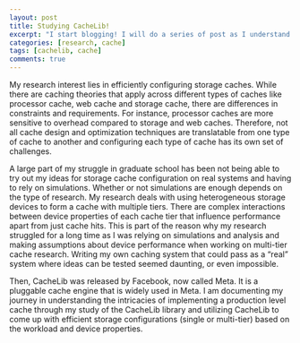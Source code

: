 ```yaml
---
layout: post
title: Studying CacheLib!
excerpt: "I start blogging! I will do a series of post as I understand and configure CacheLib."
categories: [research, cache]
tags: [cachelib, cache]
comments: true
---
```


My research interest lies in efficiently configuring storage caches. While there are caching theories that apply across different types of caches like processor cache, web cache and storage cache, there are differences in constraints and requirements. For instance, processor caches are more sensitive to overhead compared to storage and web caches. Therefore, not all cache design and optimization techniques are translatable from one type of cache to another and configuring each type of cache has its own set of challenges. 

A large part of my struggle in graduate school has been not being able to try out my ideas for storage cache configuration on real systems and having to rely on simulations. Whether or not simulations are enough depends on the type of research. My research deals with using heterogeneous storage devices to form a cache with multiple tiers. There are complex interactions between device properties of each cache tier that influence performance apart from just cache hits. This is part of the reason why my research struggled for a long time as I was relying on simulations and analysis and making assumptions about device performance when working on multi-tier cache research. Writing my own caching system that could pass as a “real” system where ideas can be tested seemed daunting, or even impossible. 

Then, CacheLib was released by Facebook, now called Meta. It is a pluggable cache engine that is widely used in Meta. I am documenting my journey in understanding the intricacies of implementing a production level cache through my study of the CacheLib library and utilizing CacheLib to come up with efficient storage configurations (single or multi-tier) based on the workload and device properties. 


<!-- When I was looking for a theme for my website for graduate school, I wanted one with blog support. 

# Heading 1

## Heading 2

### Heading 3

#### Heading 4

##### Heading 5

###### Heading 6

### Body text

Lorem ipsum dolor sit amet, test link adipiscing elit. **This is strong**. Nullam dignissim convallis est. Quisque aliquam.



*This is emphasized*. Donec faucibus. Nunc iaculis suscipit dui. 53 = 125. Water is H2O. Nam sit amet sem. Aliquam libero nisi, imperdiet at, tincidunt nec, gravida vehicula, nisl. The New York Times (That’s a citation). Underline.Maecenas ornare tortor. Donec sed tellus eget sapien fringilla nonummy. Mauris a ante. Suspendisse quam sem, consequat at, commodo vitae, feugiat in, nunc. Morbi imperdiet augue quis tellus.

HTML and CSS are our tools. Mauris a ante. Suspendisse quam sem, consequat at, commodo vitae, feugiat in, nunc. Morbi imperdiet augue quis tellus. Praesent mattis, massa quis luctus fermentum, turpis mi volutpat justo, eu volutpat enim diam eget metus.

### Blockquotes

> Lorem ipsum dolor sit amet, test link adipiscing elit. Nullam dignissim convallis est. Quisque aliquam.

## List Types

### Ordered Lists

1. Item one
   1. sub item one
   2. sub item two
   3. sub item three
2. Item two

### Unordered Lists

* Item one
* Item two
* Item three

## Tables

| Header 1 | Header 2 | Header 3 |
|:--------|:-------:|--------:|
| cell 1   | cell 2   | cell 3   |
| cell 4   | cell 5   | cell 6   |
|----
| cell 1   | cell 2   | cell 3   |
| cell 4   | cell 5   | cell 6   |
|=====
| Foot 1   | Foot 2   | Foot 3   |

## Code Snippets

{% highlight css %}
#container {
  float: left;
  margin: 0 -240px 0 0;
  width: 100%;
}
{% endhighlight %}

## Buttons

Make any link standout more when applying the `.btn` class.

{% highlight html %}
<a href="#" class="btn btn-success">Success Button</a>
{% endhighlight %}

<div markdown="0"><a href="#" class="btn">Primary Button</a></div>
<div markdown="0"><a href="#" class="btn btn-success">Success Button</a></div>
<div markdown="0"><a href="#" class="btn btn-warning">Warning Button</a></div>
<div markdown="0"><a href="#" class="btn btn-danger">Danger Button</a></div>
<div markdown="0"><a href="#" class="btn btn-info">Info Button</a></div>

## Notices

**Watch out!** You can also add notices by appending `{: .notice}` to a paragraph.
{: .notice} -->
